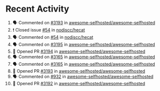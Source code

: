 # Recent Activity 

<!--START_SECTION:activity-->
1. 🗣 Commented on [#3193](https://github.com/awesome-selfhosted/awesome-selfhosted/issues/3193) in [awesome-selfhosted/awesome-selfhosted](https://github.com/awesome-selfhosted/awesome-selfhosted)
2. ❗️ Closed issue [#54](https://github.com/nodiscc/hecat/issues/54) in [nodiscc/hecat](https://github.com/nodiscc/hecat)
3. 🗣 Commented on [#54](https://github.com/nodiscc/hecat/issues/54) in [nodiscc/hecat](https://github.com/nodiscc/hecat)
4. 🗣 Commented on [#3195](https://github.com/awesome-selfhosted/awesome-selfhosted/issues/3195) in [awesome-selfhosted/awesome-selfhosted](https://github.com/awesome-selfhosted/awesome-selfhosted)
5. 💪 Opened PR [#3194](https://github.com/awesome-selfhosted/awesome-selfhosted/pull/3194) in [awesome-selfhosted/awesome-selfhosted](https://github.com/awesome-selfhosted/awesome-selfhosted)
6. 🗣 Commented on [#3165](https://github.com/awesome-selfhosted/awesome-selfhosted/issues/3165) in [awesome-selfhosted/awesome-selfhosted](https://github.com/awesome-selfhosted/awesome-selfhosted)
7. 🗣 Commented on [#3165](https://github.com/awesome-selfhosted/awesome-selfhosted/issues/3165) in [awesome-selfhosted/awesome-selfhosted](https://github.com/awesome-selfhosted/awesome-selfhosted)
8. 💪 Opened PR [#3193](https://github.com/awesome-selfhosted/awesome-selfhosted/pull/3193) in [awesome-selfhosted/awesome-selfhosted](https://github.com/awesome-selfhosted/awesome-selfhosted)
9. 🗣 Commented on [#932](https://github.com/awesome-selfhosted/awesome-selfhosted/issues/932) in [awesome-selfhosted/awesome-selfhosted](https://github.com/awesome-selfhosted/awesome-selfhosted)
10. 💪 Opened PR [#3192](https://github.com/awesome-selfhosted/awesome-selfhosted/pull/3192) in [awesome-selfhosted/awesome-selfhosted](https://github.com/awesome-selfhosted/awesome-selfhosted)
<!--END_SECTION:activity-->
